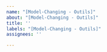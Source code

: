 ```yaml
---
name: "[Model-Changing - Outils]"
about: "[Model-Changing - Outils]"
title: ''
labels: "[Model-Changing - Outils]"
assignees: ''

---
```




